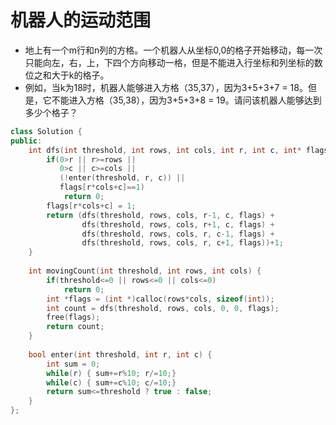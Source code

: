 # 机器人的运动范围

- 地上有一个m行和n列的方格。一个机器人从坐标0,0的格子开始移动，每一次只能向左，右，上，下四个方向移动一格，但是不能进入行坐标和列坐标的数位之和大于k的格子。  
- 例如，当k为18时，机器人能够进入方格（35,37），因为3+5+3+7 = 18。但是，它不能进入方格（35,38），因为3+5+3+8 = 19。请问该机器人能够达到多少个格子？

```cpp
class Solution {
public:
    int dfs(int threshold, int rows, int cols, int r, int c, int* flags) {
        if(0>r || r>=rows ||
           0>c || c>=cols ||
           (!enter(threshold, r, c)) ||
           flags[r*cols+c]==1)
            return 0;
        flags[r*cols+c] = 1;
        return (dfs(threshold, rows, cols, r-1, c, flags) +
                dfs(threshold, rows, cols, r+1, c, flags) +
                dfs(threshold, rows, cols, r, c-1, flags) +
                dfs(threshold, rows, cols, r, c+1, flags))+1;
    }
    
    int movingCount(int threshold, int rows, int cols) {
        if(threshold<=0 || rows<=0 || cols<=0)
            return 0;
        int *flags = (int *)calloc(rows*cols, sizeof(int));
        int count = dfs(threshold, rows, cols, 0, 0, flags);
        free(flags);
        return count;
    }
    
    bool enter(int threshold, int r, int c) {
        int sum = 0;
        while(r) { sum+=r%10; r/=10;}
        while(c) { sum+=c%10; c/=10;}
        return sum<=threshold ? true : false;
    }
};
```
